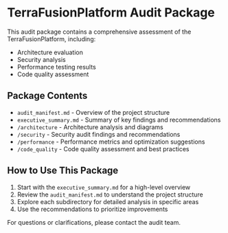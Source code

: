 # TerraFusionPlatform Audit Package

This audit package contains a comprehensive assessment of the TerraFusionPlatform, including:

- Architecture evaluation
- Security analysis
- Performance testing results
- Code quality assessment

## Package Contents

- `audit_manifest.md` - Overview of the project structure
- `executive_summary.md` - Summary of key findings and recommendations
- `/architecture` - Architecture analysis and diagrams
- `/security` - Security audit findings and recommendations
- `/performance` - Performance metrics and optimization suggestions
- `/code_quality` - Code quality assessment and best practices

## How to Use This Package

1. Start with the `executive_summary.md` for a high-level overview
2. Review the `audit_manifest.md` to understand the project structure
3. Explore each subdirectory for detailed analysis in specific areas
4. Use the recommendations to prioritize improvements

For questions or clarifications, please contact the audit team.
